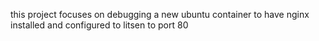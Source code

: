 this project focuses on debugging a new ubuntu container to have nginx installed and configured to litsen to port 80
